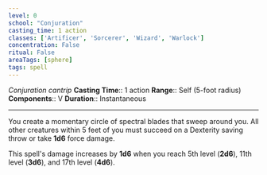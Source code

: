 ```yaml
---
level: 0
school: "Conjuration"
casting_time: 1 action
classes: ['Artificer', 'Sorcerer', 'Wizard', 'Warlock']
concentration: False
ritual: False
areaTags: [sphere]
tags: spell
---
```


_Conjuration cantrip_
**Casting Time**:: 1 action
**Range**:: Self (5-foot radius)
**Components**:: V
**Duration**:: Instantaneous

---

You create a momentary circle of spectral blades that sweep around you. All other creatures within 5 feet of you must succeed on a Dexterity saving throw or take **1d6** force damage.

This spell's damage increases by **1d6** when you reach 5th level (**2d6**), 11th level (**3d6**), and 17th level (**4d6**).



